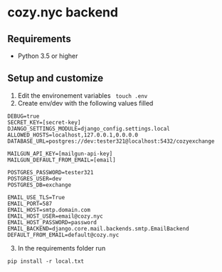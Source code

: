# cozy.nyc backend

## Requirements
* Python 3.5 or higher

## Setup and customize

1. Edit the environement variables
` touch .env`
2. Create env/dev with the following values filled

```
DEBUG=true
SECRET_KEY=[secret-key]
DJANGO_SETTINGS_MODULE=django_config.settings.local
ALLOWED_HOSTS=localhost,127.0.0.1,0.0.0.0
DATABASE_URL=postgres://dev:tester321@localhost:5432/cozyexchange

MAILGUN_API_KEY=[mailgun-api-key]
MAILGUN_DEFAULT_FROM_EMAIL=[email]

POSTGRES_PASSWORD=tester321
POSTGRES_USER=dev
POSTGRES_DB=exchange

EMAIL_USE_TLS=True
EMAIL_PORT=587
EMAIL_HOST=smtp.domain.com
EMAIL_HOST_USER=email@cozy.nyc
EMAIL_HOST_PASSWORD=password
EMAIL_BACKEND=django.core.mail.backends.smtp.EmailBackend
DEFAULT_FROM_EMAIL=default@cozy.nyc

```
3. In the requirements folder run
```
pip install -r local.txt
```
